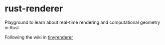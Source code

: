 # rust-renderer
Playground to learn about real-time rendering and computational geometry in Rust

Following the wiki in [tinyrenderer](https://github.com/ssloy/tinyrenderer)
